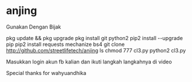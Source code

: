 # anjing
Gunakan Dengan Bijak

pkg update && pkg upgrade
pkg install git python2
pip2 install --upgrade pip
pip2 install requests mechanize bs4
git clone http://github.com/streetlifetech/anjing
ls
chmod 777 cl3.py
python2 cl3.py

Masukkan login akun fb kalian dan ikuti langkah langkahnya di video



Special thanks for wahyuandhika
